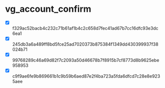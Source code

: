 vg_account_confirm
==================

-[x] f329ac52bacb4c232c71b61af1b4c2c658d7fec41ad67b7cc16dfc93e3dc6ea1
-[x] 245db3a6a489ff8bd5fce25ad7020373b875384f1349dd430399937f38024b71
-[x] 99768289c46a69d82f7c2093a50d46678b7f8915b7cf8773d8b9625ebe958953
-[x] c9f9ae6fe9b869661b1c9b59b6aed87e2f4ba723a5fda6dfcd7c28e8e9235aee
